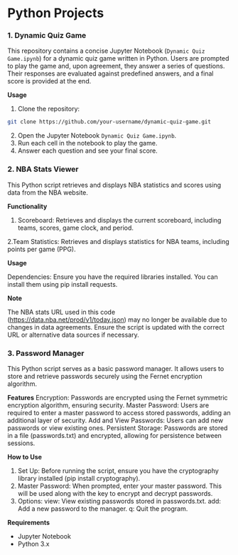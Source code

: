 # Python Projects
### 1. Dynamic Quiz Game
This repository contains a concise Jupyter Notebook (`Dynamic Quiz Game.ipynb`) for a dynamic quiz game written in Python. Users are prompted to play the game and, upon agreement, they answer a series of questions. Their responses are evaluated against predefined answers, and a final score is provided at the end.

**Usage**

1. Clone the repository:
```bash
git clone https://github.com/your-username/dynamic-quiz-game.git
```
2. Open the Jupyter Notebook `Dynamic Quiz Game.ipynb`.
3. Run each cell in the notebook to play the game.
4. Answer each question and see your final score.

### 2. NBA Stats Viewer
This Python script retrieves and displays NBA statistics and scores using data from the NBA website.

**Functionality**
 1. Scoreboard: Retrieves and displays the current scoreboard, including teams, scores, game clock, and period.

 2.Team Statistics: Retrieves and displays statistics for NBA teams, including points per game (PPG).

**Usage**

Dependencies: Ensure you have the required libraries installed. You can install them using pip install requests.

**Note**

The NBA stats URL used in this code (https://data.nba.net/prod/v1/today.json) may no longer be available due to changes in data agreements. Ensure the script is updated with the correct URL or alternative data sources if necessary.

### 3. Password Manager
This Python script serves as a basic password manager. It allows users to store and retrieve passwords securely using the Fernet encryption algorithm.

**Features**
Encryption: Passwords are encrypted using the Fernet symmetric encryption algorithm, ensuring security.
Master Password: Users are required to enter a master password to access stored passwords, adding an additional layer of security.
Add and View Passwords: Users can add new passwords or view existing ones.
Persistent Storage: Passwords are stored in a file (passwords.txt) and encrypted, allowing for persistence between sessions.

**How to Use**
1. Set Up: Before running the script, ensure you have the cryptography library installed (pip install cryptography).
2. Master Password: When prompted, enter your master password. This will be used along with the key to encrypt and decrypt passwords.
3. Options:
   view: View existing passwords stored in passwords.txt.
   add: Add a new password to the manager.
   q: Quit the program.

**Requirements**

- Jupyter Notebook
- Python 3.x
